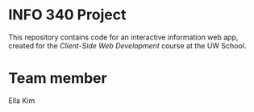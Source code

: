 # INFO 340 Project

This repository contains code for an interactive information web app, created for the _Client-Side Web Development_ course at the UW School.

# Team member
Ella Kim

